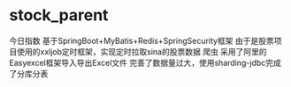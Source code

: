 # stock_parent
今日指数
基于SpringBoot+MyBatis+Redis+SpringSecurity框架
由于是股票项目使用的xxljob定时框架，实现定时拉取sina的股票数据 爬虫
采用了阿里的Easyexcel框架导入导出Excel文件
完善了数据量过大，使用sharding-jdbc完成了分库分表



